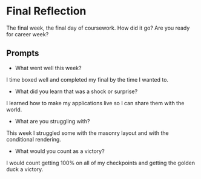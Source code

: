# Final Reflection
The final week, the final day of coursework. How did it go? Are you ready for career week?

## Prompts
- What went well this week?

I time boxed well and completed my final by the time I wanted to.

- What did you learn that was a shock or surprise?

I learned how to make my applications live so I can share them with the world.

- What are you struggling with?

This week I struggled some with the masonry layout and with the conditional rendering.

- What would you count as a victory?

I would count getting 100% on all of my checkpoints and getting the golden duck a victory.

